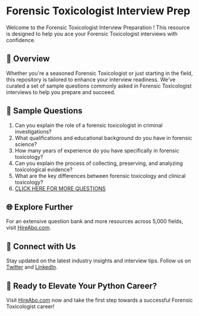 # Forensic Toxicologist Interview Prep

Welcome to the Forensic Toxicologist Interview Preparation ! This resource is designed to help you ace your Forensic Toxicologist interviews with confidence.

## 🚀 Overview

Whether you're a seasoned Forensic Toxicologist or just starting in the field, this repository is tailored to enhance your interview readiness. We've curated a set of sample questions commonly asked in Forensic Toxicologist interviews to help you prepare and succeed.

## 📝 Sample Questions

1. Can you explain the role of a forensic toxicologist in criminal investigations?
2. What qualifications and educational background do you have in forensic science?
3. How many years of experience do you have specifically in forensic toxicology?
4. Can you explain the process of collecting, preserving, and analyzing toxicological evidence?
5. What are the key differences between forensic toxicology and clinical toxicology?
6. [CLICK HERE FOR MORE QUESTIONS](https://hireabo.com/job/9_4_6/Forensic%20Toxicologist)

## 🌐 Explore Further

For an extensive question bank and more resources across 5,000 fields, visit [HireAbo.com](https://www.hireabo.com).

## 📱 Connect with Us

Stay updated on the latest industry insights and interview tips. Follow us on [Twitter](https://twitter.com/hireabo) and [LinkedIn](https://www.linkedin.com/in/hire-abo-3609972a8/).

## 🚀 Ready to Elevate Your Python Career?

Visit [HireAbo.com](https://www.hireabo.com) now and take the first step towards a successful Forensic Toxicologist career!